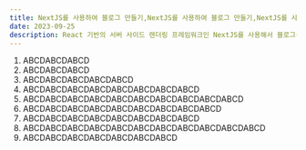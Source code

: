 ```yaml
---
title: NextJS를 사용하여 블로그 만들기,NextJS를 사용하여 블로그 만들기,NextJS를 사용하여 블로그 만들기
date: 2023-09-25
description: React 기반의 서버 사이드 렌더링 프레임워크인 NextJS를 사용해서 블로그를 만들어본다.,React 기반의 서버 사이드 렌더링 프레임워크인 NextJS를 사용해서 블로그를 만들어본다.,React 기반의 서버 사이드 렌더링 프레임워크인 NextJS를 사용해서 블로그를 만들어본다.
---
```


1. ABCDABCDABCD
2. ABCDABCDABCD
3. ABCDABCDABCDABCDABCD
4. ABCDABCDABCDABCDABCDABCDABCDABCD
5. ABCDABCDABCDABCDABCDABCDABCDABCDABCDABCD
6. ABCDABCDABCDABCDABCDABCDABCDABCDABCD
7. ABCDABCDABCDABCDABCDABCDABCDABCD
8. ABCDABCDABCDABCDABCDABCDABCDABCDABCDABCDABCD
9. ABCDABCDABCDABCDABCDABCDABCD
